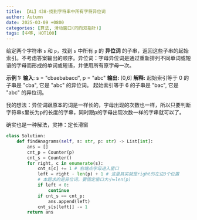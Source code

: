 ```yaml
---
title: 【AL】438-找到字符串中所有字符异位词
author: Autumn
date: 2025-03-09 +0800
categories: [算法, 滑动窗口(同向双指针)]
tags: [中等, HOT100]
---
```


给定两个字符串 `s` 和 `p`，找到 `s` 中所有 `p` 的 **异位词** 的子串，返回这些子串的起始索引。不考虑答案输出的顺序。异位词：字母异位词是通过重新排列不同单词或短语的字母而形成的单词或短语，并使用所有原字母一次。

**示例 1:**
**输入**:  s = "cbaebabacd", p = "abc"
**输出:**  [0,6]
**解释:**
起始索引等于 0 的子串是 "cba", 它是 "abc" 的异位词。
起始索引等于 6 的子串是 "bac", 它是 "abc" 的异位词。


我的想法：异位词跟原本的词是一样长的，字母出现的次数也一样，所以只要判断字符串s里长为p的长度的字串，同时跟p的字母出现次数一样的字串就可以了。

确实也是一种解法，灵神：定长滑窗

```python
class Solution:
    def findAnagrams(self, s: str, p: str) -> List[int]:
        ans = []
        cnt_p = Counter(p)
        cnt_s = Counter()
        for right, c in enumerate(s):
            cnt_s[c] += 1 # 右端点字母进入窗口
            left = right - len(p) + 1 # 这里其实就是right的左边3个位置
            # 本题求的是异位词，要固定窗口大小=len(p)
            if left < 0:
                continue
            if cnt_s == cnt_p:
                ans.append(left)
            cnt_s[s[left]] -= 1
        return ans 
```
